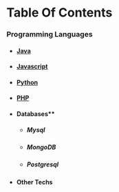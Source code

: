 
# Table Of Contents
 ### Programming Languages    
   - #### [Java](https://srimuthurajesh.github.io/Tech-Notes/Java/)    
   - #### [Javascript](https://srimuthurajesh.github.io/Tech-Notes/Java%20script/)  
   - #### [Python](https://srimuthurajesh.github.io/Tech-Notes/Python/)  
   - #### [PHP](https://srimuthurajesh.github.io/Tech-Notes/PHP/)  
- #### Databases**    
  - ##### Mysql  
  - ##### MongoDB  
  - ##### Postgresql    
- #### Other Techs  
